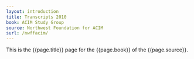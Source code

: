 ```yaml
---
layout: introduction
title: Transcripts 2010
book: ACIM Study Group
source: Northwest Foundation for ACIM
surl: /nwffacim/
---
```


This is the {{page.title}} page for the {{page.book}} of the
{{page.source}}.

